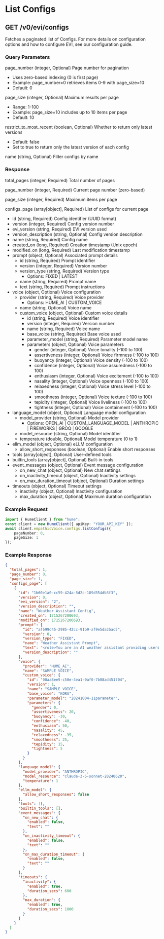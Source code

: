 # List Configs

## GET /v0/evi/configs

Fetches a paginated list of Configs. For more details on configuration options and how to configure EVI, see our configuration guide.

### Query Parameters

page_number (integer, Optional) Page number for pagination
* Uses zero-based indexing (0 is first page)
* Example: page_number=0 retrieves items 0-9 with page_size=10
* Default: 0

page_size (integer, Optional) Maximum results per page
* Range: 1-100
* Example: page_size=10 includes up to 10 items per page
* Default: 10

restrict_to_most_recent (boolean, Optional) Whether to return only latest versions
* Default: false
* Set to true to return only the latest version of each config

name (string, Optional) Filter configs by name

### Response

total_pages (integer, Required) Total number of pages

page_number (integer, Required) Current page number (zero-based)

page_size (integer, Required) Maximum items per page

configs_page (array[object], Required) List of configs for current page
  * id (string, Required) Config identifier (UUID format)
  * version (integer, Required) Config version number
  * evi_version (string, Required) EVI version used
  * version_description (string, Optional) Config version description
  * name (string, Required) Config name
  * created_on (long, Required) Creation timestamp (Unix epoch)
  * modified_on (long, Required) Last modification timestamp
  * prompt (object, Optional) Associated prompt details
    * id (string, Required) Prompt identifier
    * version (integer, Required) Version number
    * version_type (string, Required) Version type
      * Options: FIXED | LATEST
    * name (string, Required) Prompt name
    * text (string, Required) Prompt instructions
  * voice (object, Optional) Voice configuration
    * provider (string, Required) Voice provider
      * Options: HUME_AI | CUSTOM_VOICE
    * name (string, Optional) Voice name
    * custom_voice (object, Optional) Custom voice details
      * id (string, Required) Voice identifier
      * version (integer, Required) Version number
      * name (string, Required) Voice name
      * base_voice (string, Required) Base voice used
      * parameter_model (string, Required) Parameter model name
      * parameters (object, Optional) Voice parameters
        * gender (integer, Optional) Voice tonality (-100 to 100)
        * assertiveness (integer, Optional) Voice firmness (-100 to 100)
        * buoyancy (integer, Optional) Voice density (-100 to 100)
        * confidence (integer, Optional) Voice assuredness (-100 to 100)
        * enthusiasm (integer, Optional) Voice excitement (-100 to 100)
        * nasality (integer, Optional) Voice openness (-100 to 100)
        * relaxedness (integer, Optional) Voice stress level (-100 to 100)
        * smoothness (integer, Optional) Voice texture (-100 to 100)
        * tepidity (integer, Optional) Voice liveliness (-100 to 100)
        * tightness (integer, Optional) Voice containment (-100 to 100)
  * language_model (object, Optional) Language model configuration
    * model_provider (string, Optional) Model provider
      * Options: OPEN_AI | CUSTOM_LANGUAGE_MODEL | ANTHROPIC | FIREWORKS | GROQ | GOOGLE
    * model_resource (string, Optional) Model identifier
    * temperature (double, Optional) Model temperature (0 to 1)
  * ellm_model (object, Optional) eLLM configuration
    * allow_short_responses (boolean, Optional) Enable short responses
  * tools (array[object], Optional) User-defined tools
  * builtin_tools (array[object], Optional) Built-in tools
  * event_messages (object, Optional) Event message configuration
    * on_new_chat (object, Optional) New chat settings
    * on_inactivity_timeout (object, Optional) Inactivity settings
    * on_max_duration_timeout (object, Optional) Duration settings
  * timeouts (object, Optional) Timeout settings
    * inactivity (object, Optional) Inactivity configuration
    * max_duration (object, Optional) Maximum duration configuration

### Example Request

```typescript
import { HumeClient } from "hume";
const client = new HumeClient({ apiKey: "YOUR_API_KEY" });
await client.empathicVoice.configs.listConfigs({
    pageNumber: 0,
    pageSize: 1
});
```

### Example Response

```json
{
  "total_pages": 1,
  "page_number": 0,
  "page_size": 1,
  "configs_page": [
    {
      "id": "1b60e1a0-cc59-424a-8d2c-189d354db3f3",
      "version": 0,
      "evi_version": "2",
      "version_description": "",
      "name": "Weather Assistant Config",
      "created_on": 1715267200693,
      "modified_on": 1715267200693,
      "prompt": {
        "id": "af699d45-2985-42cc-91b9-af9e5da3bac5",
        "version": 0,
        "version_type": "FIXED",
        "name": "Weather Assistant Prompt",
        "text": "<role>You are an AI weather assistant providing users with accurate and up-to-date weather information...</role>",
        "version_description": ""
      },
      "voice": {
        "provider": "HUME_AI",
        "name": "SAMPLE VOICE",
        "custom_voice": {
          "id": "00aa8ee9-c50e-4ea1-9af0-7b08ad451704",
          "version": 1,
          "name": "SAMPLE VOICE",
          "base_voice": "KORA",
          "parameter_model": "20241004-11parameter",
          "parameters": {
            "gender": 0,
            "assertiveness": 20,
            "buoyancy": -30,
            "confidence": -40,
            "enthusiasm": 50,
            "nasality": 45,
            "relaxedness": -35,
            "smoothness": 25,
            "tepidity": 15,
            "tightness": 5
          }
        }
      },
      "language_model": {
        "model_provider": "ANTHROPIC",
        "model_resource": "claude-3-5-sonnet-20240620",
        "temperature": 1
      },
      "ellm_model": {
        "allow_short_responses": false
      },
      "tools": [],
      "builtin_tools": [],
      "event_messages": {
        "on_new_chat": {
          "enabled": false,
          "text": ""
        },
        "on_inactivity_timeout": {
          "enabled": false,
          "text": ""
        },
        "on_max_duration_timeout": {
          "enabled": false,
          "text": ""
        }
      },
      "timeouts": {
        "inactivity": {
          "enabled": true,
          "duration_secs": 600
        },
        "max_duration": {
          "enabled": true,
          "duration_secs": 1800
        }
      }
    }
  ]
}